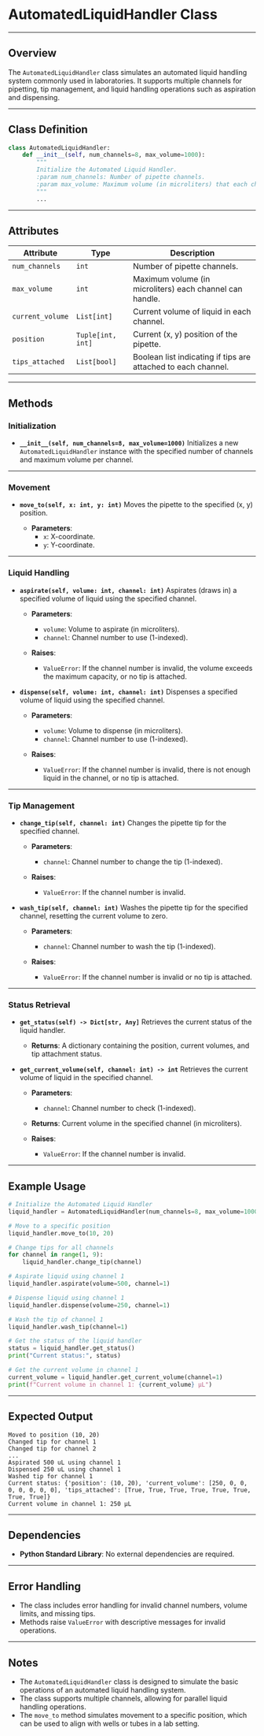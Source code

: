 # AutomatedLiquidHandler Class

---

## Overview
The `AutomatedLiquidHandler` class simulates an automated liquid handling system commonly used in laboratories. It supports multiple channels for pipetting, tip management, and liquid handling operations such as aspiration and dispensing.

---

## Class Definition

```python
class AutomatedLiquidHandler:
    def __init__(self, num_channels=8, max_volume=1000):
        """
        Initialize the Automated Liquid Handler.
        :param num_channels: Number of pipette channels.
        :param max_volume: Maximum volume (in microliters) that each channel can handle.
        """
        ...
```

---

## Attributes

| Attribute | Type | Description |
|-----------|------|-------------|
| `num_channels` | `int` | Number of pipette channels. |
| `max_volume` | `int` | Maximum volume (in microliters) each channel can handle. |
| `current_volume` | `List[int]` | Current volume of liquid in each channel. |
| `position` | `Tuple[int, int]` | Current (x, y) position of the pipette. |
| `tips_attached` | `List[bool]` | Boolean list indicating if tips are attached to each channel. |

---

## Methods

### Initialization
- **`__init__(self, num_channels=8, max_volume=1000)`**
  Initializes a new `AutomatedLiquidHandler` instance with the specified number of channels and maximum volume per channel.

---

### Movement
- **`move_to(self, x: int, y: int)`**
  Moves the pipette to the specified (x, y) position.

  - **Parameters**:
    - `x`: X-coordinate.
    - `y`: Y-coordinate.

---

### Liquid Handling
- **`aspirate(self, volume: int, channel: int)`**
  Aspirates (draws in) a specified volume of liquid using the specified channel.

  - **Parameters**:
    - `volume`: Volume to aspirate (in microliters).
    - `channel`: Channel number to use (1-indexed).

  - **Raises**:
    - `ValueError`: If the channel number is invalid, the volume exceeds the maximum capacity, or no tip is attached.

- **`dispense(self, volume: int, channel: int)`**
  Dispenses a specified volume of liquid using the specified channel.

  - **Parameters**:
    - `volume`: Volume to dispense (in microliters).
    - `channel`: Channel number to use (1-indexed).

  - **Raises**:
    - `ValueError`: If the channel number is invalid, there is not enough liquid in the channel, or no tip is attached.

---

### Tip Management
- **`change_tip(self, channel: int)`**
  Changes the pipette tip for the specified channel.

  - **Parameters**:
    - `channel`: Channel number to change the tip (1-indexed).

  - **Raises**:
    - `ValueError`: If the channel number is invalid.

- **`wash_tip(self, channel: int)`**
  Washes the pipette tip for the specified channel, resetting the current volume to zero.

  - **Parameters**:
    - `channel`: Channel number to wash the tip (1-indexed).

  - **Raises**:
    - `ValueError`: If the channel number is invalid or no tip is attached.

---

### Status Retrieval
- **`get_status(self) -> Dict[str, Any]`**
  Retrieves the current status of the liquid handler.

  - **Returns**: A dictionary containing the position, current volumes, and tip attachment status.

- **`get_current_volume(self, channel: int) -> int`**
  Retrieves the current volume of liquid in the specified channel.

  - **Parameters**:
    - `channel`: Channel number to check (1-indexed).

  - **Returns**: Current volume in the specified channel (in microliters).

  - **Raises**:
    - `ValueError`: If the channel number is invalid.

---

## Example Usage

```python
# Initialize the Automated Liquid Handler
liquid_handler = AutomatedLiquidHandler(num_channels=8, max_volume=1000)

# Move to a specific position
liquid_handler.move_to(10, 20)

# Change tips for all channels
for channel in range(1, 9):
    liquid_handler.change_tip(channel)

# Aspirate liquid using channel 1
liquid_handler.aspirate(volume=500, channel=1)

# Dispense liquid using channel 1
liquid_handler.dispense(volume=250, channel=1)

# Wash the tip of channel 1
liquid_handler.wash_tip(channel=1)

# Get the status of the liquid handler
status = liquid_handler.get_status()
print("Current status:", status)

# Get the current volume in channel 1
current_volume = liquid_handler.get_current_volume(channel=1)
print(f"Current volume in channel 1: {current_volume} µL")
```

---

## Expected Output

```
Moved to position (10, 20)
Changed tip for channel 1
Changed tip for channel 2
...
Aspirated 500 uL using channel 1
Dispensed 250 uL using channel 1
Washed tip for channel 1
Current status: {'position': (10, 20), 'current_volume': [250, 0, 0, 0, 0, 0, 0, 0], 'tips_attached': [True, True, True, True, True, True, True, True]}
Current volume in channel 1: 250 µL
```

---

## Dependencies
- **Python Standard Library**: No external dependencies are required.

---

## Error Handling
- The class includes error handling for invalid channel numbers, volume limits, and missing tips.
- Methods raise `ValueError` with descriptive messages for invalid operations.

---

## Notes
- The `AutomatedLiquidHandler` class is designed to simulate the basic operations of an automated liquid handling system.
- The class supports multiple channels, allowing for parallel liquid handling operations.
- The `move_to` method simulates movement to a specific position, which can be used to align with wells or tubes in a lab setting.
